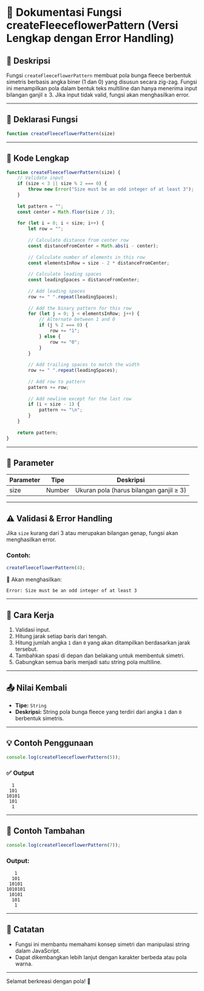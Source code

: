 # 🌸 Dokumentasi Fungsi createFleeceflowerPattern (Versi Lengkap dengan Error Handling)

## 📌 Deskripsi

Fungsi `createFleeceflowerPattern` membuat pola bunga fleece berbentuk simetris berbasis angka biner (1 dan 0) yang disusun secara zig-zag. Fungsi ini menampilkan pola dalam bentuk teks multiline dan hanya menerima input bilangan ganjil ≥ 3. Jika input tidak valid, fungsi akan menghasilkan error.

---

## 🔧 Deklarasi Fungsi

```javascript
function createFleeceflowerPattern(size)
```

---

## 🧩 Kode Lengkap

```javascript
function createFleeceflowerPattern(size) {
    // Validate input
    if (size < 3 || size % 2 === 0) {
        throw new Error("Size must be an odd integer of at least 3");
    }
    
    let pattern = "";
    const center = Math.floor(size / 2);
    
    for (let i = 0; i < size; i++) {
        let row = "";
        
        // Calculate distance from center row
        const distanceFromCenter = Math.abs(i - center);
        
        // Calculate number of elements in this row
        const elementsInRow = size - 2 * distanceFromCenter;
        
        // Calculate leading spaces
        const leadingSpaces = distanceFromCenter;
        
        // Add leading spaces
        row += " ".repeat(leadingSpaces);
        
        // Add the binary pattern for this row
        for (let j = 0; j < elementsInRow; j++) {
            // Alternate between 1 and 0
            if (j % 2 === 0) {
                row += "1";
            } else {
                row += "0";
            }
        }
        
        // Add trailing spaces to match the width
        row += " ".repeat(leadingSpaces);
        
        // Add row to pattern
        pattern += row;
        
        // Add newline except for the last row
        if (i < size - 1) {
            pattern += "\n";
        }
    }
    
    return pattern;
}
```

---

## 🧾 Parameter

| Parameter | Tipe   | Deskripsi                               |
| --------- | ------ | --------------------------------------- |
| size      | Number | Ukuran pola (harus bilangan ganjil ≥ 3) |

---

## ⚠️ Validasi & Error Handling

Jika `size` kurang dari 3 atau merupakan bilangan genap, fungsi akan menghasilkan error.

### Contoh:

```javascript
createFleeceflowerPattern(4);
```

🛑 Akan menghasilkan:

```
Error: Size must be an odd integer of at least 3
```

---

## 🔄 Cara Kerja

1. Validasi input.
2. Hitung jarak setiap baris dari tengah.
3. Hitung jumlah angka `1` dan `0` yang akan ditampilkan berdasarkan jarak tersebut.
4. Tambahkan spasi di depan dan belakang untuk membentuk simetri.
5. Gabungkan semua baris menjadi satu string pola multiline.

---

## 📤 Nilai Kembali

* **Tipe:** `String`
* **Deskripsi:** String pola bunga fleece yang terdiri dari angka `1` dan `0` berbentuk simetris.

---

## 💡 Contoh Penggunaan

```javascript
console.log(createFleeceflowerPattern(5));
```

### ✅ Output

```
  1  
 101
10101
 101
  1  
```

---

## 🧪 Contoh Tambahan

```javascript
console.log(createFleeceflowerPattern(7));
```

### Output:

```
   1   
  101  
 10101
1010101
 10101
  101  
   1   
```

---

## 📎 Catatan

* Fungsi ini membantu memahami konsep simetri dan manipulasi string dalam JavaScript.
* Dapat dikembangkan lebih lanjut dengan karakter berbeda atau pola warna.

---

Selamat berkreasi dengan pola! 🎨
